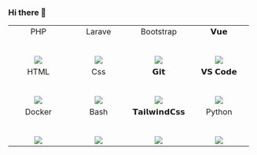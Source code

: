 ### Hi there 👋

<!--
**CuevaTomasArg/CuevaTomasArg** is a ✨ _special_ ✨ repository because its `README.md` (this file) appears on your GitHub profile.

Here are some ideas to get you started:

- 🔭 I’m currently working on ...
- 🌱 I’m currently learning ...
- 👯 I’m looking to collaborate on ...
- 🤔 I’m looking for help with ...
- 💬 Ask me about ...
- 📫 How to reach me: ...
- 😄 Pronouns: ...
- ⚡ Fun fact: ...
-->

<table>
        <tbody>
          <tr valign="top">
            <td width="25%" align="center">
              <span>PHP</span><br><br><br>
              <a target="_blank" rel="noopener noreferrer nofollow" href="https://user-images.githubusercontent.com/53713168/199301727-61c19479-4fe9-4fc0-8e7a-634c23d71c7c.png"><img height="auto" src="https://user-images.githubusercontent.com/53713168/199301727-61c19479-4fe9-4fc0-8e7a-634c23d71c7c.png" style="max-width: 100%;"></a>
            </td>
            <td width="25%" align="center">
              <span>Larave</span><br><br><br>
              <a target="_blank" rel="noopener noreferrer nofollow" href="https://camo.githubusercontent.com/44c0e01512c49174c300ec954190701ae82d3c27073a2f72d03030e479b16ea8/68747470733a2f2f7777772e7376677265706f2e636f6d2f73686f772f3335333938352f6c61726176656c2e737667"><img height="auto" src="https://camo.githubusercontent.com/44c0e01512c49174c300ec954190701ae82d3c27073a2f72d03030e479b16ea8/68747470733a2f2f7777772e7376677265706f2e636f6d2f73686f772f3335333938352f6c61726176656c2e737667" data-canonical-src="https://www.svgrepo.com/show/353985/laravel.svg" style="max-width: 100%;"></a>
            </td>
            <td width="25%" align="center">
              <span>Bootstrap</span><br><br><br>
              <a target="_blank" rel="noopener noreferrer nofollow" href="https://camo.githubusercontent.com/f652425cf4fe9cf65992e115b889b53f7e3fd2582e145f2992e14b7675ded09e/68747470733a2f2f7777772e7376677265706f2e636f6d2f73686f772f3330333239332f626f6f7473747261702d342d6c6f676f2e737667"><img height="auto" src="https://camo.githubusercontent.com/f652425cf4fe9cf65992e115b889b53f7e3fd2582e145f2992e14b7675ded09e/68747470733a2f2f7777772e7376677265706f2e636f6d2f73686f772f3330333239332f626f6f7473747261702d342d6c6f676f2e737667" data-canonical-src="https://www.svgrepo.com/show/303293/bootstrap-4-logo.svg" style="max-width: 100%;"></a>
            </td>
            <td width="25%" align="center">
              <span>𝗩𝘂𝗲</span><br><br><br>
              <a target="_blank" rel="noopener noreferrer nofollow" href="https://camo.githubusercontent.com/08f31db28ab080d240fc5570dfe92a868d279e76a564108f2eee4356ad592a86/68747470733a2f2f63646e2e737667706f726e2e636f6d2f6c6f676f732f7675652e737667"><img height="auto" src="https://camo.githubusercontent.com/08f31db28ab080d240fc5570dfe92a868d279e76a564108f2eee4356ad592a86/68747470733a2f2f63646e2e737667706f726e2e636f6d2f6c6f676f732f7675652e737667" data-canonical-src="https://cdn.svgporn.com/logos/vue.svg" style="max-width: 100%;"></a>
            </td>
          </tr>
          <tr valign="top">
            <td width="25%" align="center">
              <span>HTML</span><br><br><br>
              <a target="_blank" rel="noopener noreferrer nofollow" href="https://camo.githubusercontent.com/7912e1070ca6abd8313a7b2cb93d59f84d4f4cf11ae3eed7b46548c7054ac55a/68747470733a2f2f7777772e7376677265706f2e636f6d2f73686f772f3138333633372f68746d6c352e737667"><img height="auto" src="https://camo.githubusercontent.com/7912e1070ca6abd8313a7b2cb93d59f84d4f4cf11ae3eed7b46548c7054ac55a/68747470733a2f2f7777772e7376677265706f2e636f6d2f73686f772f3138333633372f68746d6c352e737667" data-canonical-src="https://www.svgrepo.com/show/183637/html5.svg" style="max-width: 100%;"></a>
            </td>
            <td width="25%" align="center">
              <span>Css</span><br><br><br>
              <a target="_blank" rel="noopener noreferrer nofollow" href="https://camo.githubusercontent.com/dc60322aa209118df2560b0ad9b2c39f802813b86748b9691aa0448f64928a6a/68747470733a2f2f7777772e7376677265706f2e636f6d2f73686f772f3334393333302f637373332e737667"><img height="auto" src="https://camo.githubusercontent.com/dc60322aa209118df2560b0ad9b2c39f802813b86748b9691aa0448f64928a6a/68747470733a2f2f7777772e7376677265706f2e636f6d2f73686f772f3334393333302f637373332e737667" data-canonical-src="https://www.svgrepo.com/show/349330/css3.svg" style="max-width: 100%;"></a>
            </td>
            <td width="25%" align="center">
              <span>𝗚𝗶𝘁</span><br><br><br>
              <a target="_blank" rel="noopener noreferrer nofollow" href="https://camo.githubusercontent.com/d2821617ebb471dac3033a3e0b8e17c692f6ed59c0c9ad8acdfa7562a6ea6a81/68747470733a2f2f63646e2e737667706f726e2e636f6d2f6c6f676f732f6769742d69636f6e2e737667"><img height="auto" src="https://camo.githubusercontent.com/d2821617ebb471dac3033a3e0b8e17c692f6ed59c0c9ad8acdfa7562a6ea6a81/68747470733a2f2f63646e2e737667706f726e2e636f6d2f6c6f676f732f6769742d69636f6e2e737667" data-canonical-src="https://cdn.svgporn.com/logos/git-icon.svg" style="max-width: 100%;"></a>
            </td>
            <td width="25%" align="center">
              <span>𝗩𝗦 𝗖𝗼𝗱𝗲</span><br><br><br>
              <a target="_blank" rel="noopener noreferrer nofollow" href="https://camo.githubusercontent.com/d4dcf8fd2bf82734a52774ae132c387357221a5d144ef0356e52c66a2d9f41e9/68747470733a2f2f63646e2e737667706f726e2e636f6d2f6c6f676f732f76697375616c2d73747564696f2d636f64652e737667"><img height="auto" src="https://camo.githubusercontent.com/d4dcf8fd2bf82734a52774ae132c387357221a5d144ef0356e52c66a2d9f41e9/68747470733a2f2f63646e2e737667706f726e2e636f6d2f6c6f676f732f76697375616c2d73747564696f2d636f64652e737667" data-canonical-src="https://cdn.svgporn.com/logos/visual-studio-code.svg" style="max-width: 100%;"></a>
            </td>
          </tr>
          <tr valign="top">
            <td width="25%" align="center">
              <span>Docker</span><br><br><br>
              <a target="_blank" rel="noopener noreferrer nofollow" href="https://camo.githubusercontent.com/36874a6c3713e23e2c210e462925474eea61aba87a8d59daade3d7a313b2f424/68747470733a2f2f7777772e7376677265706f2e636f6d2f73686f772f3330333233312f646f636b65722d6c6f676f2e737667"><img height="auto" src="https://camo.githubusercontent.com/36874a6c3713e23e2c210e462925474eea61aba87a8d59daade3d7a313b2f424/68747470733a2f2f7777772e7376677265706f2e636f6d2f73686f772f3330333233312f646f636b65722d6c6f676f2e737667" data-canonical-src="https://www.svgrepo.com/show/303231/docker-logo.svg" style="max-width: 100%;"></a>
            </td>
            <td width="25%" align="center">
              <span>Bash</span><br><br><br>
              <a target="_blank" rel="noopener noreferrer nofollow" href="https://camo.githubusercontent.com/9aa0e93dd263d158c47a513dd552211d571375bca4820998026e2b909db8d616/68747470733a2f2f7777772e7376677265706f2e636f6d2f73686f772f3335333437382f626173682d69636f6e2e737667"><img height="auto" src="https://camo.githubusercontent.com/9aa0e93dd263d158c47a513dd552211d571375bca4820998026e2b909db8d616/68747470733a2f2f7777772e7376677265706f2e636f6d2f73686f772f3335333437382f626173682d69636f6e2e737667" data-canonical-src="https://www.svgrepo.com/show/353478/bash-icon.svg" style="max-width: 100%;"></a>
            </td>
            <td width="25%" align="center">
              <span>𝗧𝗮𝗶𝗹𝘄𝗶𝗻𝗱𝗖𝘀𝘀</span><br><br><br>
              <a target="_blank" rel="noopener noreferrer nofollow" href="https://camo.githubusercontent.com/2c69dc89e7484cf00c5375512ba804c3b7ca8284dab85a8782af3f2bfbeb52c1/68747470733a2f2f63646e2e737667706f726e2e636f6d2f6c6f676f732f7461696c77696e646373732d69636f6e2e737667"><img height="auto" src="https://camo.githubusercontent.com/2c69dc89e7484cf00c5375512ba804c3b7ca8284dab85a8782af3f2bfbeb52c1/68747470733a2f2f63646e2e737667706f726e2e636f6d2f6c6f676f732f7461696c77696e646373732d69636f6e2e737667" data-canonical-src="https://cdn.svgporn.com/logos/tailwindcss-icon.svg" style="max-width: 100%;"></a>
            </td>
            <td width="25%" align="center">
              <span>Python</span><br><br><br>
              <a target="_blank" rel="noopener noreferrer nofollow" href="https://camo.githubusercontent.com/f588f503d402281815ec27bfe82f9009daa8e2c6f364b83c9ef45c4873d9cd19/68747470733a2f2f7777772e7376677265706f2e636f6d2f73686f772f3335343233382f707974686f6e2e737667"><img height="auto" src="https://camo.githubusercontent.com/f588f503d402281815ec27bfe82f9009daa8e2c6f364b83c9ef45c4873d9cd19/68747470733a2f2f7777772e7376677265706f2e636f6d2f73686f772f3335343233382f707974686f6e2e737667" data-canonical-src="https://www.svgrepo.com/show/354238/python.svg" style="max-width: 100%;"></a>
            </td>
          </tr>
        </tbody>
      </table>
